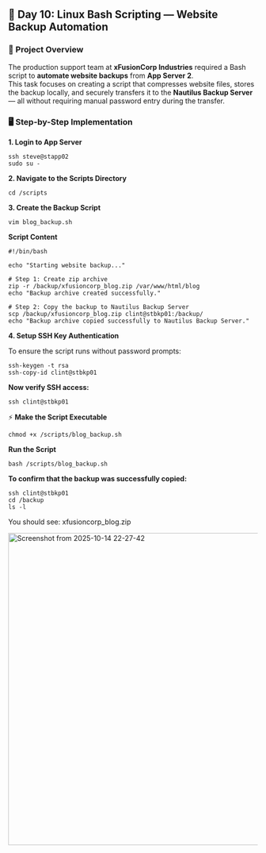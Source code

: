 ## 🧠 Day 10: Linux Bash Scripting — Website Backup Automation

### 📘 Project Overview

The production support team at **xFusionCorp Industries** required a Bash script to **automate website backups** from **App Server 2**.  
This task focuses on creating a script that compresses website files, stores the backup locally, and securely transfers it to the **Nautilus Backup Server** — all without requiring manual password entry during the transfer.


### 🖥️ Step-by-Step Implementation

**1. Login to App Server**
```
ssh steve@stapp02
sudo su -
```

**2. Navigate to the Scripts Directory**
```
cd /scripts
```

**3. Create the Backup Script**

```
vim blog_backup.sh
```

**Script Content**
```
#!/bin/bash

echo "Starting website backup..."

# Step 1: Create zip archive
zip -r /backup/xfusioncorp_blog.zip /var/www/html/blog
echo "Backup archive created successfully."

# Step 2: Copy the backup to Nautilus Backup Server
scp /backup/xfusioncorp_blog.zip clint@stbkp01:/backup/
echo "Backup archive copied successfully to Nautilus Backup Server."
```

**4. Setup SSH Key Authentication**

To ensure the script runs without password prompts:
```
ssh-keygen -t rsa
ssh-copy-id clint@stbkp01
```

**Now verify SSH access:**
```
ssh clint@stbkp01
```
⚡ **Make the Script Executable**
```
chmod +x /scripts/blog_backup.sh
```

**Run the Script**
```
bash /scripts/blog_backup.sh
```

**To confirm that the backup was successfully copied:**
```
ssh clint@stbkp01
cd /backup
ls -l
```
You should see:
xfusioncorp_blog.zip

<img width="600" height="629" alt="Screenshot from 2025-10-14 22-27-42" src="https://github.com/user-attachments/assets/438b4562-5425-4db7-b9eb-92677138392c" />

